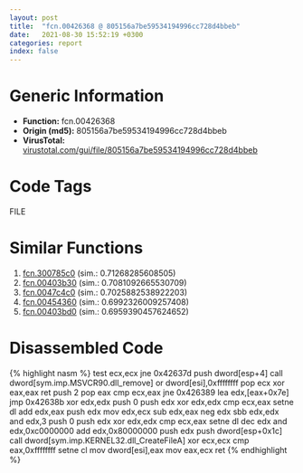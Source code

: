 ```yaml
---
layout: post
title:  "fcn.00426368 @ 805156a7be59534194996cc728d4bbeb"
date:   2021-08-30 15:52:19 +0300
categories: report
index: false
---
```


# Generic Information
- **Function:** fcn.00426368
- **Origin (md5):** 805156a7be59534194996cc728d4bbeb
- **VirusTotal:** [virustotal.com/gui/file/805156a7be59534194996cc728d4bbeb][virustotal_ref]

# Code Tags
<span class="tag" id="FILE">FILE</span>


# Similar Functions

1. [fcn.300785c0][similar_1_ref] (sim.: 0.71268285608505)
2. [fcn.00403b30][similar_2_ref] (sim.: 0.7081092665530709)
3. [fcn.0047c4c0][similar_3_ref] (sim.: 0.7025882538922203)
4. [fcn.00454360][similar_4_ref] (sim.: 0.6992326009257408)
5. [fcn.00403bd0][similar_5_ref] (sim.: 0.6959390457624652)


# Disassembled Code

{% highlight nasm %}
test ecx,ecx
jne 0x42637d
push dword[esp+4]
call dword[sym.imp.MSVCR90.dll_remove]
or dword[esi],0xffffffff
pop ecx
xor eax,eax
ret 
push 2
pop eax
cmp ecx,eax
jne 0x426389
lea edx,[eax+0x7e]
jmp 0x42638b
xor edx,edx
push 0
push edx
xor edx,edx
cmp ecx,eax
setne dl
add edx,eax
push edx
mov edx,ecx
sub edx,eax
neg edx
sbb edx,edx
and edx,3
push 0
push edx
xor edx,edx
cmp ecx,eax
setne dl
dec edx
and edx,0xc0000000
add edx,0x80000000
push edx
push dword[esp+0x1c]
call dword[sym.imp.KERNEL32.dll_CreateFileA]
xor ecx,ecx
cmp eax,0xffffffff
setne cl
mov dword[esi],eax
mov eax,ecx
ret 
{% endhighlight %}


[similar_1_ref]: /report/fcn.300785c0@0a3653d3e8fb1320d70b4e1441359302
[similar_2_ref]: /report/fcn.00403b30@b3771987fba16f4fba07d1109ec72c76
[similar_3_ref]: /report/fcn.0047c4c0@a9fa810a69d3f4d771518b9f44e2d98d
[similar_4_ref]: /report/fcn.00454360@a4175bd1311845689d3bca41d1d095ff
[similar_5_ref]: /report/fcn.00403bd0@b3771987fba16f4fba07d1109ec72c76
[virustotal_ref]: https://www.virustotal.com/gui/file/805156a7be59534194996cc728d4bbeb